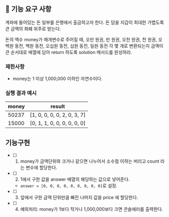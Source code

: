 ## 🚀 기능 요구 사항

계좌에 들어있는 돈 일부를 은행에서 출금하고자 한다. 돈 담을 지갑이 최대한 가볍도록 큰 금액의 화폐 위주로 받는다.

돈의 액수 money가 매개변수로 주어질 때, 오만 원권, 만 원권, 오천 원권, 천 원권, 오백원 동전, 백원 동전, 오십원 동전, 십원 동전, 일원 동전 각 몇 개로 변환되는지 금액이 큰 순서대로 배열에 담아 return 하도록 solution 메서드를 완성하라.

### 제한사항

- money는 1 이상 1,000,000 이하인 자연수이다.

### 실행 결과 예시

| money | result                      |
| ----- | --------------------------- |
| 50237 | [1, 0, 0, 0, 0, 2, 0, 3, 7] |
| 15000 | [0, 1, 1, 0, 0, 0, 0, 0, 0] |

## 기능구현

- [ ] 1. money가 금액단위와 크거나 같으면 나누어서 소수점 이하는 버리고 count 라는 변수에 할당한다.
- [ ] 2. 1에서 구한 값을 answer 배열의 해당하는 값으로 넣어준다.

  - `answer = [0, 0, 0, 0, 0, 0, 0, 0, 0]`로 설정.

- [ ] 3. 앞에서 구한 금액 단위만큼 빠진 나머지 값을 price 에 할당한다.
- [ ] 4. 예외처리: money가 1보다 작거나 1,000,000보다 크면 콘솔에러를 출력한다.
